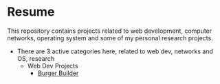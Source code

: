 # Resume
This repository contains projects related to web development, computer networks, operating system and some of my personal research projects.
* There are 3 active categories here, related to web dev, networks and OS, research
  * Web Dev Projects
     - [Burger Builder](https://github.com/AnkitMish/Resume/tree/master/react-redux-burger-builder-project)
